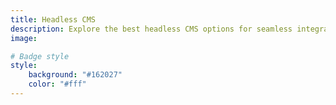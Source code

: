 ```yaml
---
title: Headless CMS
description: Explore the best headless CMS options for seamless integration with your static site.
image: 

# Badge style
style:
    background: "#162027"
    color: "#fff"
---
```

